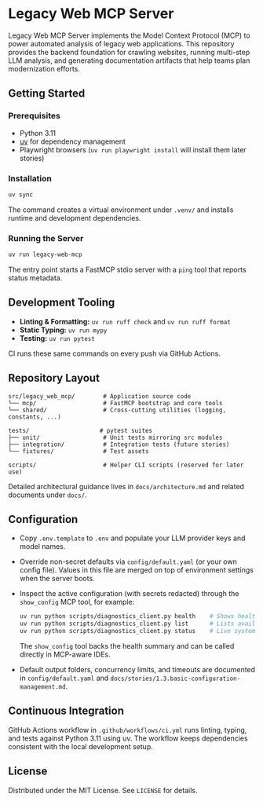 # Legacy Web MCP Server

Legacy Web MCP Server implements the Model Context Protocol (MCP) to power automated analysis of legacy web applications. This repository provides the backend foundation for crawling websites, running multi-step LLM analysis, and generating documentation artifacts that help teams plan modernization efforts.

## Getting Started

### Prerequisites

- Python 3.11
- [uv](https://github.com/astral-sh/uv) for dependency management
- Playwright browsers (`uv run playwright install` will install them later stories)

### Installation

```bash
uv sync
```

The command creates a virtual environment under `.venv/` and installs runtime and development dependencies.

### Running the Server

```bash
uv run legacy-web-mcp
```

The entry point starts a FastMCP stdio server with a `ping` tool that reports status metadata.

## Development Tooling

- **Linting & Formatting:** `uv run ruff check` and `uv run ruff format`
- **Static Typing:** `uv run mypy`
- **Testing:** `uv run pytest`

CI runs these same commands on every push via GitHub Actions.

## Repository Layout

```
src/legacy_web_mcp/        # Application source code
└── mcp/                   # FastMCP bootstrap and core tools
└── shared/                # Cross-cutting utilities (logging, constants, ...)

tests/                    # pytest suites
├── unit/                  # Unit tests mirroring src modules
├── integration/           # Integration tests (future stories)
└── fixtures/              # Test assets

scripts/                   # Helper CLI scripts (reserved for later use)
```

Detailed architectural guidance lives in `docs/architecture.md` and related documents under `docs/`.

## Configuration

- Copy `.env.template` to `.env` and populate your LLM provider keys and model names.
- Override non-secret defaults via `config/default.yaml` (or your own config file). Values in this file are merged on top of environment settings when the server boots.
- Inspect the active configuration (with secrets redacted) through the `show_config` MCP tool, for example:

  ```bash
  uv run python scripts/diagnostics_client.py health    # Shows health and config summary
  uv run python scripts/diagnostics_client.py list      # Lists available tools/resources
  uv run python scripts/diagnostics_client.py status    # Live system metrics
  ```

  The `show_config` tool backs the health summary and can be called directly in MCP-aware IDEs.

- Default output folders, concurrency limits, and timeouts are documented in `config/default.yaml` and `docs/stories/1.3.basic-configuration-management.md`.

## Continuous Integration

GitHub Actions workflow in `.github/workflows/ci.yml` runs linting, typing, and tests against Python 3.11 using uv. The workflow keeps dependencies consistent with the local development setup.

## License

Distributed under the MIT License. See `LICENSE` for details.

